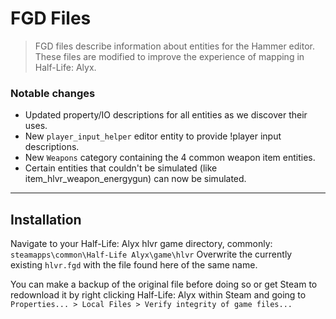 # FGD Files

> FGD files describe information about entities for the Hammer editor. These files are modified to improve the experience of mapping in Half-Life: Alyx.

### Notable changes

* Updated property/IO descriptions for all entities as we discover their uses.
* New `player_input_helper` editor entity to provide !player input descriptions.
* New `Weapons` category containing the 4 common weapon item entities.
* Certain entities that couldn't be simulated (like item_hlvr_weapon_energygun) can now be simulated.

---

## Installation

Navigate to your Half-Life: Alyx hlvr game directory, commonly:
`steamapps\common\Half-Life Alyx\game\hlvr`
Overwrite the currently existing `hlvr.fgd` with the file found here of the same name.

You can make a backup of the original file before doing so or get Steam to redownload it by right clicking Half-Life: Alyx within Steam and going to `Properties... > Local Files > Verify integrity of game files...`